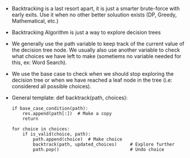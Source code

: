 -   Backtracking is a last resort apart, it is just a smarter brute-force with early exits. Use it when no other better soluution exists (DP, Greedy, Mathematical, etc.)

-   Backtracking Algorithm is just a way to explore decision trees

-   We generally use the path variable to keep track of the current value of the decision tree node. We usually also use another variable to check what choices we have left to make (sometiems no variable needed for this, ex: Word Search).

-   We use the base case to check when we should stop exploring the decision tree or when we have reached a leaf node in the tree (i.e: considered all possible choices).

-   General template:
    def backtrack(path, choices):

        if base_case_condition(path):
            res.append(path[:])  # Make a copy
            return

        for choice in choices:
            if is_valid(choice, path):
                path.append(choice)  # Make choice
                backtrack(path, updated_choices)     # Explore further
                path.pop()                           # Undo choice
